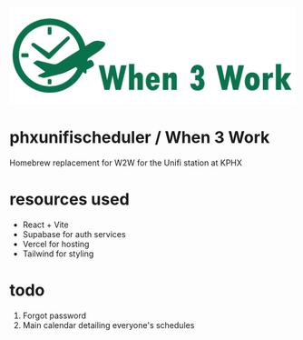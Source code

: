 ![when 3 work](public/images/logo.png)

# phxunifischeduler / When 3 Work

Homebrew replacement for W2W for the Unifi station at KPHX

# resources used

- React + Vite
- Supabase for auth services
- Vercel for hosting
- Tailwind for styling

# todo

1. Forgot password
2. Main calendar detailing everyone's schedules
